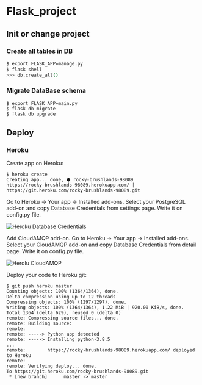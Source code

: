 # Flask_project

## Init or change project
### Create all tables in DB
```sh
$ export FLASK_APP=manage.py
$ flask shell
>>> db.create_all()
```
### Migrate DataBase schema
```shell script
$ export FLASK_APP=main.py
$ flask db migrate
$ flask db upgrade
```

## Deploy
### Heroku
Create app on Heroku:
```shell script
$ heroku create
Creating app... done, ⬢ rocky-brushlands-98089
https://rocky-brushlands-98089.herokuapp.com/ | https://git.heroku.com/rocky-brushlands-98089.git
```
Go to Heroku -> Your app -> Installed add-ons. Select your PostgreSQL add-on and copy Database Credentials from settings page. Write it on config.py file.

![Heroku Database Credentials](https://i.ibb.co/8xt4QVB/Heroku-Database-Credentials.png)

Add CloudAMQP add-on. Go to Heroku -> Your app -> Installed add-ons. Select your CloudAMQP add-on and copy Database Credentials from detail page. Write it on config.py file.

![Herolu CloudAMQP](https://i.ibb.co/fNkjS2F/Heroku-AMQP.png)

Deploy your code to Heroku git:
```shell script
$ git push heroku master
Counting objects: 100% (1364/1364), done.
Delta compression using up to 12 threads
Compressing objects: 100% (1297/1297), done.
Writing objects: 100% (1364/1364), 1.22 MiB | 920.00 KiB/s, done.
Total 1364 (delta 629), reused 0 (delta 0)
remote: Compressing source files... done.
remote: Building source:
remote: 
remote: -----> Python app detected
remote: -----> Installing python-3.8.5
...
remote:        https://rocky-brushlands-98089.herokuapp.com/ deployed to Heroku
remote: 
remote: Verifying deploy... done.
To https://git.heroku.com/rocky-brushlands-98089.git
 * [new branch]      master -> master
```
